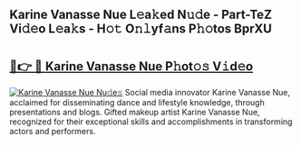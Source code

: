 ## Karine Vanasse Nue L𝚎a𝚔ed N𝚞𝚍e - Part-TeZ Vi𝚍𝚎o L𝚎a𝚔s - H𝚘𝚝 O𝚗𝚕yf𝚊ns P𝚑𝚘tos BprXU

# <h2><a href="http://kf7kbl.oniu.top/?m=Karine+Vanasse+Nue">🔗👉 🔴 Karine Vanasse Nue P𝚑ot𝚘𝚜 V𝚒d𝚎o</a></h2>

[![Karine Vanasse Nue Nu𝚍e𝚜](https://i.imgur.com/0qMVB7G.gif)](http://kf7kbl.oniu.top/?m=Karine+Vanasse+Nue)
Social media innovator Karine Vanasse Nue, acclaimed for disseminating dance and lifestyle knowledge, through presentations and blogs. Gifted makeup artist Karine Vanasse Nue, recognized for their exceptional skills and accomplishments in transforming actors and performers.  
